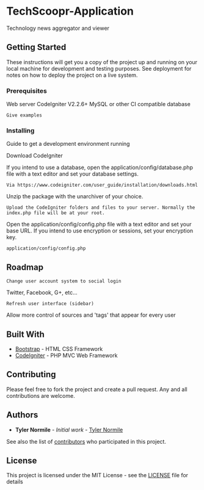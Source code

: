 # TechScoopr-Application

Technology news aggregator and viewer

## Getting Started

These instructions will get you a copy of the project up and running on your local machine for development and testing purposes. See deployment for notes on how to deploy the project on a live system.

### Prerequisites

Web server
CodeIgniter V2.2.6+
MySQL or other CI compatible database


```
Give examples
```

### Installing

Guide to get a development environment running

Download CodeIgniter


If you intend to use a database, open the application/config/database.php file with a text editor and set your database settings.

```
Via https://www.codeigniter.com/user_guide/installation/downloads.html

```

Unzip the package with the unarchiver of your choice.

```
Upload the CodeIgniter folders and files to your server. Normally the index.php file will be at your root.

```

Open the application/config/config.php file with a text editor and set your base URL. If you intend to use encryption or sessions, set your encryption key.

```
application/config/config.php

```

## Roadmap

```
Change user account system to social login
```
Twitter, Facebook, G+, etc...

```
Refresh user interface (sidebar)
```
Allow more control of sources and 'tags' that appear for every user

## Built With

* [Bootstrap](http://getbootstrap.com/) - HTML CSS Framework
* [CodeIgniter](https://www.codeigniter.com//) - PHP MVC Web Framework

## Contributing

Please feel free to fork the project and create a pull request. Any and all contributions are welcome.

## Authors

* **Tyler Normile** - *Initial work* - [Tyler Normile](https://github.com/ityler)

See also the list of [contributors](https://github.com/ityler/TechScoopr-Application/contributors) who participated in this project.

## License

This project is licensed under the MIT License - see the [LICENSE](LICENSE) file for details
